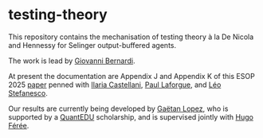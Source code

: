# testing-theory
This repository contains the mechanisation of testing theory à la De Nicola and Hennessy
for Selinger output-buffered agents.

The work is lead by [Giovanni Bernardi](https://www.irif.fr/~gio/).

At present the documentation are Appendix J and Appendix K of this ESOP 2025
[paper](https://www.irif.fr/~gio/papers/esop2025-full-report.pdf) penned with
[Ilaria Castellani](https://www-sop.inria.fr/members/Ilaria.Castellani/),
[Paul Laforgue](https://fr.linkedin.com/in/paul-laforgue-16bb48114),
and [Léo Stefanesco](https://stefanesco.com/).

Our results are currently being developed by [Gaëtan
Lopez](https://www.irif.fr/users/glopez/index), who is supported by a
[QuantEDU](https://quantique.france2030.gouv.fr/talents/programme-de-formation/)
scholarship, and is supervised jointly with [Hugo
Férée](https://hugo.feree.fr/).
